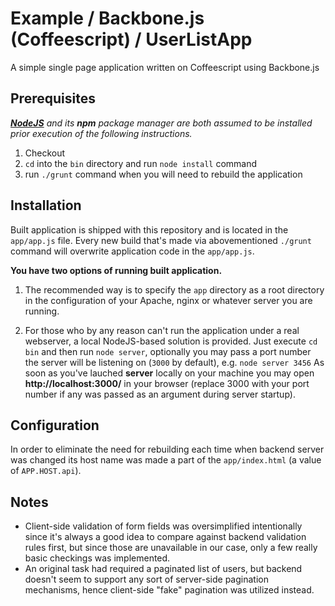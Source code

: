 # Example / Backbone.js (Coffeescript) / UserListApp

A simple single page application written on Coffeescript using Backbone.js

## Prerequisites

_[**NodeJS**](https://nodejs.org/) and its **npm** package manager are both
assumed to be installed prior execution of the following instructions._

1. Checkout
2. `cd` into the `bin` directory and run `node install` command
3. run `./grunt` command when you will need to rebuild the application

## Installation

Built application is shipped with this repository and is located in the
`app/app.js` file. Every new build that's made via abovementioned `./grunt`
command will overwrite application code in the `app/app.js`.

**You have two options of running built application.**

1) The recommended way is to specify the `app` directory as a root directory in
the configuration of your Apache, nginx or whatever server you are running.

2) For those who by any reason can't run the application under a real webserver,
a local NodeJS-based solution is provided. Just execute `cd bin` and then run
`node server`, optionally you may pass a port number the server will
be listening on (`3000` by default), e.g. `node server 3456` As soon
as you've lauched **server** locally on your machine you may open
**http://localhost:3000/** in your browser (replace 3000 with your port number
if any was passed as an argument during server startup).

## Configuration

In order to eliminate the need for rebuilding each time when backend server was
changed its host name was made a part of the `app/index.html` (a value of 
`APP.HOST.api`).

## Notes

- Client-side validation of form fields was oversimplified intentionally since it's
always a good idea to compare against backend validation rules first, but since
those are unavailable in our case, only a few really basic checkings was implemented.
- An original task had required a paginated list of users, but backend doesn't
seem to support any sort of server-side pagination mechanisms, hence client-side
"fake" pagination was utilized instead.
